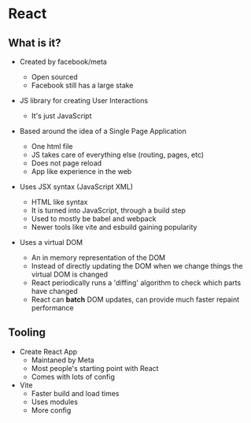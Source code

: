 # React

## What is it?

- Created by facebook/meta
  - Open sourced
  - Facebook still has a large stake
- JS library for creating User Interactions
  - It's just JavaScript
- Based around the idea of a Single Page Application

  - One html file
  - JS takes care of everything else (routing, pages, etc)
  - Does not page reload
  - App like experience in the web

- Uses JSX syntax (JavaScript XML)

  - HTML like syntax
  - It is turned into JavaScript, through a build step
  - Used to mostly be babel and webpack
  - Newer tools like vite and esbuild gaining popularity

- Uses a virtual DOM
  - An in memory representation of the DOM
  - Instead of directly updating the DOM when we change things the virtual DOM is changed
  - React periodically runs a 'diffing' algorithm to check which parts have changed
  - React can **batch** DOM updates, can provide much faster repaint performance

## Tooling

- Create React App
  - Maintaned by Meta
  - Most people's starting point with React
  - Comes with lots of config
- Vite
  - Faster build and load times
  - Uses modules
  - More config